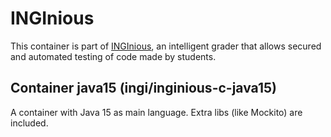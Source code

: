 INGInious
=========

This container is part of [INGInious](https://github.com/UCL-INGI/INGInious), an intelligent grader that allows secured and automated testing of code made by students. 

Container java15 (ingi/inginious-c-java15)
--------------------------------------------------------

A container with Java 15 as main language. Extra libs (like Mockito) are included.
